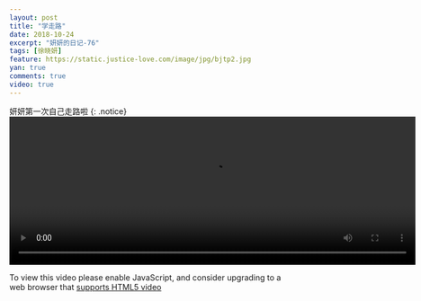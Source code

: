 ```yaml
---
layout: post
title: "学走路"
date: 2018-10-24
excerpt: "妍妍的日记-76"
tags: [徐晓妍]
feature: https://static.justice-love.com/image/jpg/bjtp2.jpg
yan: true
comments: true
video: true
---
```

妍妍第一次自己走路啦
{: .notice}
<video id="my-video" class="video-js vjs-16-9 clipboard" controls preload="auto" width="722" height="264" data-setup="{}">
    <source src="{{ site.staticUrl }}/yanyan/video/xuezoulu.mp4" type='video/mp4'>
    <p class="vjs-no-js">
      To view this video please enable JavaScript, and consider upgrading to a web browser that
      <a href="http://videojs.com/html5-video-support/" target="_blank">supports HTML5 video</a>
    </p>
</video>
